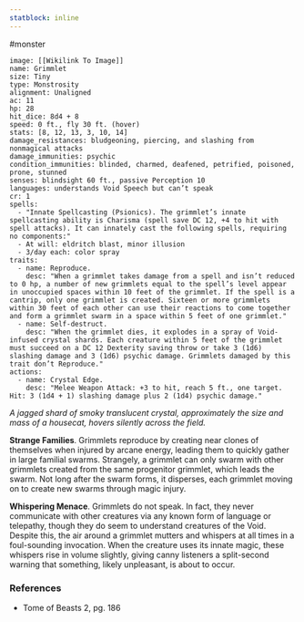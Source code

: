 ```yaml
---
statblock: inline
---
```

 #monster 

```statblock
image: [[Wikilink To Image]]
name: Grimmlet
size: Tiny
type: Monstrosity
alignment: Unaligned
ac: 11
hp: 28
hit_dice: 8d4 + 8
speed: 0 ft., fly 30 ft. (hover)
stats: [8, 12, 13, 3, 10, 14]
damage_resistances: bludgeoning, piercing, and slashing from nonmagical attacks
damage_immunities: psychic
condition_immunities: blinded, charmed, deafened, petrified, poisoned, prone, stunned
senses: blindsight 60 ft., passive Perception 10
languages: understands Void Speech but can’t speak
cr: 1
spells:
  - "Innate Spellcasting (Psionics). The grimmlet’s innate spellcasting ability is Charisma (spell save DC 12, +4 to hit with spell attacks). It can innately cast the following spells, requiring no components:"
  - At will: eldritch blast, minor illusion
  - 3/day each: color spray
traits:
  - name: Reproduce.
    desc: "When a grimmlet takes damage from a spell and isn’t reduced to 0 hp, a number of new grimmlets equal to the spell’s level appear in unoccupied spaces within 10 feet of the grimmlet. If the spell is a cantrip, only one grimmlet is created. Sixteen or more grimmlets within 30 feet of each other can use their reactions to come together and form a grimmlet swarm in a space within 5 feet of one grimmlet."
  - name: Self-destruct.
    desc: "When the grimmlet dies, it explodes in a spray of Void-infused crystal shards. Each creature within 5 feet of the grimmlet must succeed on a DC 12 Dexterity saving throw or take 3 (1d6) slashing damage and 3 (1d6) psychic damage. Grimmlets damaged by this trait don’t Reproduce."
actions:
  - name: Crystal Edge.
    desc: "Melee Weapon Attack: +3 to hit, reach 5 ft., one target. Hit: 3 (1d4 + 1) slashing damage plus 2 (1d4) psychic damage."
```

*A jagged shard of smoky translucent crystal, approximately the size and mass of a housecat, hovers silently across the field.*

**Strange Families**. Grimmlets reproduce by creating near clones of themselves when injured by arcane energy, leading them to quickly gather in large familial swarms. Strangely, a grimmlet can only swarm with other grimmlets created from the same progenitor grimmlet, which leads the swarm. Not long after the swarm forms, it disperses, each grimmlet moving on to create new swarms through magic injury.

**Whispering Menace**. Grimmlets do not speak. In fact, they never communicate with other creatures via any known form of language or telepathy, though they do seem to understand creatures of the Void. Despite this, the air around a grimmlet mutters and whispers at all times in a foul-sounding invocation. When the creature uses its innate magic, these whispers rise in volume slightly, giving canny listeners a split-second warning that something, likely unpleasant, is about to occur.

### References

- Tome of Beasts 2, pg. 186
